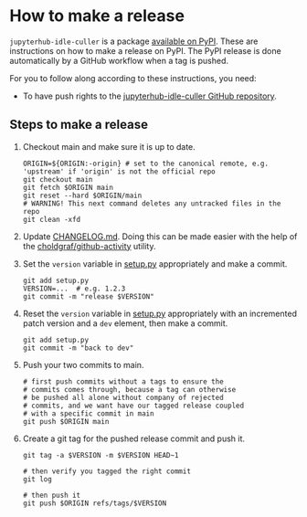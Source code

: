 # How to make a release

`jupyterhub-idle-culler` is a package [available on
PyPI](https://pypi.org/project/jupyterhub-idle-culler/). These are instructions
on how to make a release on PyPI. The PyPI release is done automatically by a
GitHub workflow when a tag is pushed.

For you to follow along according to these instructions, you need:

- To have push rights to the [jupyterhub-idle-culler GitHub
  repository](https://github.com/jupyterhub/jupyterhub-idle-culler).

## Steps to make a release

1. Checkout main and make sure it is up to date.

   ```shell
   ORIGIN=${ORIGIN:-origin} # set to the canonical remote, e.g. 'upstream' if 'origin' is not the official repo
   git checkout main
   git fetch $ORIGIN main
   git reset --hard $ORIGIN/main
   # WARNING! This next command deletes any untracked files in the repo
   git clean -xfd
   ```

1. Update [CHANGELOG.md](CHANGELOG.md). Doing this can be made easier with the
   help of the
   [choldgraf/github-activity](https://github.com/choldgraf/github-activity)
   utility.

1. Set the `version` variable in [setup.py](setup.py) appropriately and make a
   commit.

   ```
   git add setup.py
   VERSION=...  # e.g. 1.2.3
   git commit -m "release $VERSION"
   ```

1. Reset the `version` variable in [setup.py](setup.py) appropriately with an
   incremented patch version and a `dev` element, then make a commit.

   ```
   git add setup.py
   git commit -m "back to dev"
   ```

1. Push your two commits to main.

   ```shell
   # first push commits without a tags to ensure the
   # commits comes through, because a tag can otherwise
   # be pushed all alone without company of rejected
   # commits, and we want have our tagged release coupled
   # with a specific commit in main
   git push $ORIGIN main
   ```

1. Create a git tag for the pushed release commit and push it.

   ```shell
   git tag -a $VERSION -m $VERSION HEAD~1

   # then verify you tagged the right commit
   git log

   # then push it
   git push $ORIGIN refs/tags/$VERSION
   ```
